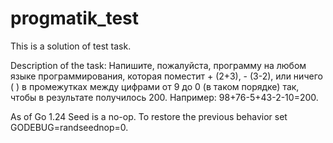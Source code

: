 # progmatik_test
This is a solution of test task.

Description of the task:
Напишите, пожалуйста, программу на любом языке программирования, которая поместит + (2+3), - (3-2), или ничего ( ) в промежутках между цифрами от 9 до 0 (в таком порядке) так, чтобы в результате получилось 200. Например: 98+76-5+43-2-10=200.

As of Go 1.24 Seed is a no-op. To restore the previous behavior set GODEBUG=randseednop=0.